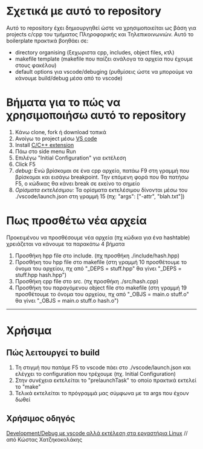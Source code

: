 # Σχετικά με αυτό το repository
Αυτό το repository έχει δημιουργηθεί ώστε να χρησιμοποιείται ως βάση για projects c/cpp του τμήματος Πληροφορικής και Τηλεπικοινωνιών. Αυτό το boilerplate πρακτικά βοηθάει σε:
- directory organising (ξεχωριστα cpp, includes, object files, κτλ)
- makefile template (makefile που παίζει ανάλογα τα αρχεία που έχουμε στους φακέλου)
- default options για vscode/debuging (ρυθμίσεις ώστε να μπορούμε να κάνουμε build/debug μέσα από το vscode)

# Βήματα για το πώς να χρησιμοποιήσω αυτό το repository
1. Κάνω clone, fork ή download τοπικά
2. Ανοίγω το project μέσω [VS code](https://code.visualstudio.com/download)
3. Install [C/C++ extension](https://marketplace.visualstudio.com/items?itemName=ms-vscode.cpptools)
4. Πάω στο side menu Run
5. Επιλέγω "Initial Configuration" για εκτέλεση
6. Click F5
7. *debug:* Ενώ βρίσκομαι σε ένα cpp αρχείο, πατάω F9 στη γραμμή που βρίσκομαι και εισάγω breakpoint. Την επόμενη φορά που θα πατήσω F5, ο κώδικας θα κάνει break σε εκείνο το σημείο
8. *Ορίσματα εκτελέσιμου:* Τα ορίσματα εκτελέσιμου δίνονται μέσω του ./vscode/launch.json στη γραμμή 15 (πχ: "args": ["-attr", "blah.txt"])

# Πως προσθέτω νέα αρχεία
Προκειμένου να προσθέσουμε νέα αρχεία (πχ κώδικα για ένα hashtable) χρειάζεται να κάνουμε τα παρακάτω 4 βήματα
1. Προσθήκη hpp file στο include. (πχ προσθήκη ./include/hash.hpp)
2. Προσθήκη του hpp file στο makefile (στη γραμμή 10 προσθέτουμε το όνομα του αρχείου, πχ από "_DEPS = stuff.hpp" θα γίνει "_DEPS = stuff.hpp hash.hpp") 
3. Προσθήκη cpp file στο src. (πχ προσθήκη ./src/hash.cpp)
4. Προσθήκη του παραγόμενου object file στο makefile (στη γραμμή 19 προσθέτουμε το όνομα του αρχείου, πχ από "_OBJS = main.o stuff.o" θα γίνει "_OBJS = main.o stuff.o hash.o") 

---
# Χρήσιμα
## Πώς λειτουργεί το build
1. Τη στιγμή που πατάμε F5 το vscode πάει στο ./vscode/launch.json και ελέγχει το configuration που τρέχουμε (πχ. Initial Configuration)
2. Στην συνέχεια εκτελείται το "prelaunchTask" το οποίο πρακτικά εκτελεί το "make"
3. Τελικά εκτελείται το πρόγραμμά μας σύμφωνα με τα args που έχουν δωθεί

## Χρήσιμος οδηγός
[Development/Debug με vscode αλλά εκτέλεση στα εργαστήρια Linux](https://k08.chatzi.org/vscode/linux-lab/) // από Κώστας Χατζηκοκολάκης